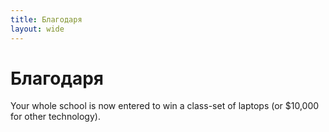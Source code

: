 ```yaml
---
title: Благодаря
layout: wide
---
```


# Благодаря

Your whole school is now entered to win a class-set of laptops (or $10,000 for other technology).